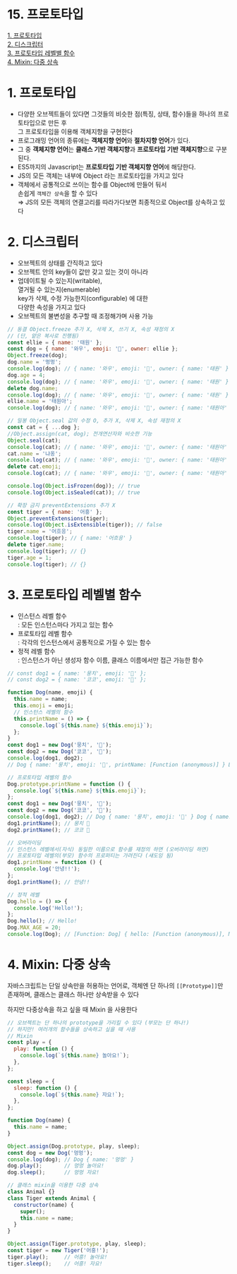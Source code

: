 # 15. 프로토타입
[1. 프로토타입](#1-프로토타입)  
[2. 디스크립터](#2-디스크립터)  
[3. 프로토타입 레벨별 함수](#3-프로토타입-레벨별-함수)  
[4. Mixin: 다중 상속](#4-mixin-다중-상속)  

# 1. 프로토타입

- 다양한 오브젝트들이 있다면 그것들의 비슷한 점(특징, 상태, 함수)들을 하나의 프로토타입으로 만든 후  
그 프로토타입을 이용해 객체지향을 구현한다
- 프로그래밍 언어의 종류에는 **객체지향 언어**와 **절차지향 언어**가 있다.
- 그 중 **객체지향 언어**는 **클래스 기반 객체지향**과 **프로토타입 기반 객체지향**으로 구분된다.
- ES5까지의 Javascript는 **프로토타입 기반 객체지향 언어**에 해당한다.
- JS의 모든 객체는 내부에 Object 라는 프로토타입을 가지고 있다
- 객체에서 공통적으로 쓰이는 함수를 Object에 만들어 둬서  
손쉽게 `객체간 상속`을 할 수 있다  
⇒ JS의 모든 객체의 연결고리를 따라가다보면 최종적으로 Object를 상속하고 있다

# 2. 디스크립터

- 오브젝트의 상태를 간직하고 있다
- 오브젝트 안의 key들이 값만 갖고 있는 것이 아니라
- 업데이트될 수 있는지(writable),  
열거될 수 있는지(enumerable)  
key가 삭제, 수정 가능한지(configurable) 에 대한  
다양한 속성을 가지고 있다
- 오브젝트의 불변성을 추구할 때 조정해가며 사용 가능

```jsx
// 동결 Object.freeze 추가 X, 삭제 X, 쓰기 X, 속성 재정의 X
// (단, 얕은 복사로 진행됨)
const ellie = { name: '태원' };
const dog = { name: '와우', emoji: '🐶', owner: ellie };
Object.freeze(dog);
dog.name = '멍멍';
console.log(dog); // { name: '와우', emoji: '🐶', owner: { name: '태원' } }
dog.age = 4;
console.log(dog); // { name: '와우', emoji: '🐶', owner: { name: '태원' } }
delete dog.name;
console.log(dog); // { name: '와우', emoji: '🐶', owner: { name: '태원' } }
ellie.name = '태원아';
console.log(dog); // { name: '와우', emoji: '🐶', owner: { name: '태원아' } }

// 밀봉 Object.seal 값의 수정 O, 추가 X, 삭제 X, 속성 재정의 X
const cat = { ...dog };
//Object.assign(cat, dog); 전개연산자와 비슷한 기능
Object.seal(cat);
console.log(cat); // { name: '와우', emoji: '🐶', owner: { name: '태원아' } }
cat.name = '냐옹';
console.log(cat); // { name: '와우', emoji: '🐶', owner: { name: '태원아' } }
delete cat.emoji;
console.log(cat); // { name: '와우', emoji: '🐶', owner: { name: '태원아' } }

console.log(Object.isFrozen(dog)); // true
console.log(Object.isSealed(cat)); // true

// 확장 금지 preventExtensions 추가 X
const tiger = { name: '어흥' };
Object.preventExtensions(tiger);
console.log(Object.isExtensible(tiger)); // false
tiger.name = '어흐응';
console.log(tiger); // { name: '어흐응' }
delete tiger.name;
console.log(tiger); // {}
tiger.age = 1;
console.log(tiger); // {}
```

# 3. 프로토타입 레벨별 함수

- 인스턴스 레벨 함수  
: 모든 인스턴스마다 가지고 있는 함수
- 프로토타입 레벨 함수  
: 각각의 인스턴스에서 공통적으로 가질 수 있는 함수
- 정적 레벨 함수  
: 인스턴스가 아닌 생성자 함수 이름, 클래스 이름에서만 접근 가능한 함수

```jsx
// const dog1 = { name: '뭉치', emoji: '🐶' };
// const dog2 = { name: '코코', emoji: '🐩' };

function Dog(name, emoji) {
  this.name = name;
  this.emoji = emoji;
  // 인스턴스 레벨의 함수
  this.printName = () => {
    console.log(`${this.name} ${this.emoji}`);
  };
}
const dog1 = new Dog('뭉치', '🐶');
const dog2 = new Dog('코코', '🐩');
console.log(dog1, dog2);
// Dog { name: '뭉치', emoji: '🐶', printName: [Function (anonymous)] } Dog { name: '코코', emoji: '🐩', printName: [Function (anonymous)] }

// 프로토타입 레벨의 함수
Dog.prototype.printName = function () {
  console.log(`${this.name} ${this.emoji}`);
};
const dog1 = new Dog('뭉치', '🐶');
const dog2 = new Dog('코코', '🐩');
console.log(dog1, dog2); // Dog { name: '뭉치', emoji: '🐶' } Dog { name: '코코', emoji: '🐩' }
dog1.printName(); // 뭉치 🐶
dog2.printName(); // 코코 🐩

// 오버라이딩
// 인스턴스 레벨에서(자식) 동일한 이름으로 함수를 재정의 하면 (오버라이딩 하면)
// 프로토타입 레벨의(부모) 함수의 프로퍼티는 가려진다 (섀도잉 됨)
dog1.printName = function () {
  console.log('안녕!!');
};
dog1.printName(); // 안녕!!

// 정적 레벨
Dog.hello = () => {
  console.log('Hello!');
};
Dog.hello(); // Hello!
Dog.MAX_AGE = 20;
console.log(Dog); // [Function: Dog] { hello: [Function (anonymous)], MAX_AGE: 20 }
```

# 4. Mixin: 다중 상속

자바스크립트는 단일 상속만을 허용하는 언어로, 객체엔 단 하나의 `[[Prototype]]`만 존재하며, 클래스는 클래스 하나만 상속받을 수 있다  

하지만 다중상속을 하고 싶을 때 Mixin 을 사용한다  

```jsx
// 오브젝트는 단 하나의 prototype을 가리킬 수 있다 (부모는 단 하나!)
// 하지만! 여러개의 함수들을 상속하고 싶을 때 사용
// Mixin
const play = {
  play: function () {
    console.log(`${this.name} 놀아요!`);
  },
};

const sleep = {
  sleep: function () {
    console.log(`${this.name} 자요!`);
  },
};

function Dog(name) {
  this.name = name;
}

Object.assign(Dog.prototype, play, sleep);
const dog = new Dog('멍멍');
console.log(dog); // Dog { name: '멍멍' }
dog.play();       // 멍멍 놀아요!
dog.sleep();      // 멍멍 자요!

// 클래스 mixin을 이용한 다중 상속
class Animal {}
class Tiger extends Animal {
  constructor(name) {
    super();
    this.name = name;
  }
}

Object.assign(Tiger.prototype, play, sleep);
const tiger = new Tiger('어흥!');
tiger.play();     // 어흥! 놀아요!
tiger.sleep();    // 어흥! 자요!
```

